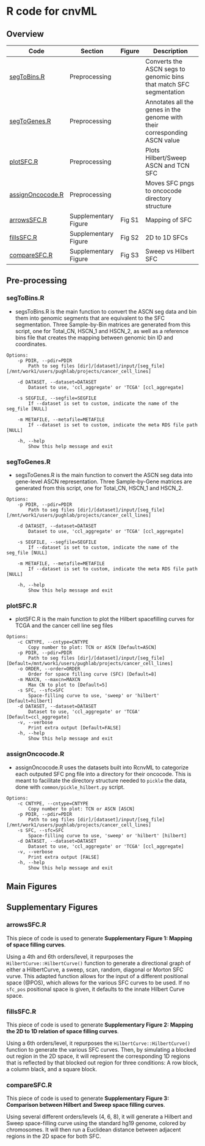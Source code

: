 # R code for cnvML
## Overview

| Code | Section | Figure | Description |
|------|------|------|------|
| <a href="#segtobins">segToBins.R</a> | Preprocessing |  | Converts the ASCN segs to genomic bins that match SFC segmentation |
| <a href="#segtogenes">segToGenes.R</a> | Preprocessing |  | Annotates all the genes in the genome with their corresponding ASCN value |
| <a href="#plotsfcr">plotSFC.R</a> | Preprocessing |  | Plots Hilbert/Sweep ASCN and TCN SFC |
| <a href="#assignoncocoder">assignOncocode.R</a> | Preprocessing |  | Moves SFC pngs to oncocode directory structure |
| <a href="#arrowssfcr">arrowsSFC.R</a> | Supplementary Figure | Fig S1 | Mapping of SFC |
| <a href="#comparesfcr">fillsSFC.R</a> | Supplementary Figure | Fig S2 | 2D to 1D SFCs |
| <a href="#comparesfcr">compareSFC.R</a> | Supplementary Figure | Fig S3 | Sweep vs Hilbert SFC |

## Pre-processing
### segToBins.R
* segsToBins.R is the main function to convert the ASCN seg data and bin them into genomic segments that are equivalent to the SFC segmentation. Three Sample-by-Bin matrices are generated from this script, one for Total_CN, HSCN_1 and HSCN_2, as well as a reference bins file that creates the mapping between genomic bin ID and coordinates.
```
Options:
	-p PDIR, --pdir=PDIR
		Path to seg files [dir]/[dataset]/input/[seg_file] [/mnt/work1/users/pughlab/projects/cancer_cell_lines]

	-d DATASET, --dataset=DATASET
		Dataset to use, 'ccl_aggregate' or 'TCGA' [ccl_aggregate]

	-s SEGFILE, --segfile=SEGFILE
		If --dataset is set to custom, indicate the name of the seg_file [NULL]

	-m METAFILE, --metafile=METAFILE
		If --dataset is set to custom, indicate the meta RDS file path [NULL]

	-h, --help
		Show this help message and exit
```

### segToGenes.R
* segsToGenes.R is the main function to convert the ASCN seg data into gene-level ASCN representation. Three Sample-by-Gene matrices are generated from this script, one for Total_CN, HSCN_1 and HSCN_2.
```
Options:
	-p PDIR, --pdir=PDIR
		Path to seg files [dir]/[dataset]/input/[seg_file] [/mnt/work1/users/pughlab/projects/cancer_cell_lines]

	-d DATASET, --dataset=DATASET
		Dataset to use, 'ccl_aggregate' or 'TCGA' [ccl_aggregate]

	-s SEGFILE, --segfile=SEGFILE
		If --dataset is set to custom, indicate the name of the seg_file [NULL]

	-m METAFILE, --metafile=METAFILE
		If --dataset is set to custom, indicate the meta RDS file path [NULL]

	-h, --help
		Show this help message and exit
```

### plotSFC.R
* plotSFC.R is the main function to plot the Hilbert spacefilling curves for TCGA and the cancer cell line seg files
```
Options:
	-c CNTYPE, --cntype=CNTYPE
		Copy number to plot: TCN or ASCN [Default=ASCN]
	-p PDIR, --pdir=PDIR
		Path to seg files [dir]/[dataset]/input/[seg_file] [Default=/mnt/work1/users/pughlab/projects/cancer_cell_lines]
	-o ORDER, --order=ORDER
		Order for space filling curve (SFC) [Default=8]
	-m MAXCN, --maxcn=MAXCN
		Max CN to plot to [Default=5]
	-s SFC, --sfc=SFC
		Space-filling curve to use, 'sweep' or 'hilbert' [Default=hilbert]
	-d DATASET, --dataset=DATASET
		Dataset to use, 'ccl_aggregate' or 'TCGA' [Default=ccl_aggregate]
	-v, --verbose
		Print extra output [Default=FALSE]
	-h, --help
		Show this help message and exit
```

### assignOncocode.R
* assignOncocode.R uses the datasets built into RcnvML to categorize each outputed SFC png file into a directory for their oncocode. This is meant to facilitate the directory structure needed to `pickle` the data, done with `common/pickle_hilbert.py` script.
```
Options:
	-c CNTYPE, --cntype=CNTYPE
		Copy number to plot: TCN or ASCN [ASCN]
	-p PDIR, --pdir=PDIR
		Path to seg files [dir]/[dataset]/input/[seg_file] [/mnt/work1/users/pughlab/projects/cancer_cell_lines]
	-s SFC, --sfc=SFC
		Space-filling curve to use, 'sweep' or 'hilbert' [hilbert]
	-d DATASET, --dataset=DATASET
		Dataset to use, 'ccl_aggregate' or 'TCGA' [ccl_aggregate]
	-v, --verbose
		Print extra output [FALSE]
	-h, --help
		Show this help message and exit
```

## Main Figures

## Supplementary Figures
### arrowsSFC.R 
This piece of code is used to generate **Supplementary Figure 1: Mapping of space filling curves**.

Using a 4th and 6th orders/level, it repurposes the `HilbertCurve::HilbertCurve()` function to generate a directional graph of either a HilbertCurve, a sweep, scan, random, diagonal or Morton SFC vurve. This adapted function allows for the input of a different positional space (@POS), which allows for the various SFC curves to be used. If no `sfc_pos` positional space is given, it defaults to the innate Hilbert Curve space.

### fillsSFC.R 
This piece of code is used to generate **Supplementary Figure 2: Mapping the 2D to 1D relation of space filling curves**.

Using a 6th orders/level, it repurposes the `HilbertCurve::HilbertCurve()` function to generate the various SFC curves. Then, by simulating a blocked out region in the 2D space, it will represent the corresponding 1D regions that is reflected by that blocked out region for three conditions: A row block, a column black, and a square block.

### compareSFC.R 
This piece of code is used to generate **Supplementary Figure 3: Comparison between Hilbert and Sweep space filling curves**.

Using several different orders/levels (4, 6, 8), it will generate a Hilbert and Sweep space-filling curve using the standard hg19 genome, colored by chromosomes. It will then run a Euclidean distance between adjacent regions in the 2D space for both SFC.

